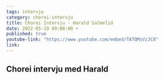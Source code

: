 ```yaml
---
tags: intervju
category: chorei-intervju
title: Chorei Intervju - Harald Salmelid
date: 2022-05-19 09:00:00 +
published: true
youtube-link: "https://www.youtube.com/embed/TATQMsVzJC8" 
link: 
---
```


## Chorei intervju med Harald
